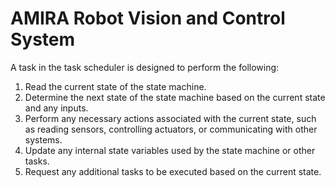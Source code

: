# AMIRA Robot Vision and Control System

A task in the task scheduler is designed to perform the following:
1. Read the current state of the state machine.
2. Determine the next state of the state machine based on the current state and any inputs.
3. Perform any necessary actions associated with the current state, such as reading sensors, controlling actuators, or communicating with other systems.
4. Update any internal state variables used by the state machine or other tasks.
5. Request any additional tasks to be executed based on the current state.